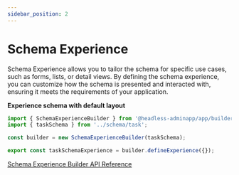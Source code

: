 ```yaml
---
sidebar_position: 2
---
```


# Schema Experience

Schema Experience allows you to tailor the schema for specific use cases, such as forms, lists, or detail views. By defining the schema experience, you can customize how the schema is presented and interacted with, ensuring it meets the requirements of your application.

**Experience schema with default layout**

```ts title="experience/task.ts"
import { SchemaExperienceBuilder } from '@headless-adminapp/app/builders';
import { taskSchema } from '../schema/task';

const builder = new SchemaExperienceBuilder(taskSchema);

export const taskSchemaExperience = builder.defineExperience({});
```

[Schema Experience Builder API Reference](/docs/api-reference/client/schema-experience-builder)
